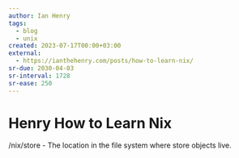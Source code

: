 ```yaml
---
author: Ian Henry
tags:
  - blog
  - unix
created: 2023-07-17T00:00+03:00
external:
  - https://ianthehenry.com/posts/how-to-learn-nix/
sr-due: 2030-04-03
sr-interval: 1728
sr-ease: 250
---
```


# Henry How to Learn Nix

/nix/store - The location in the file system where store objects live.
